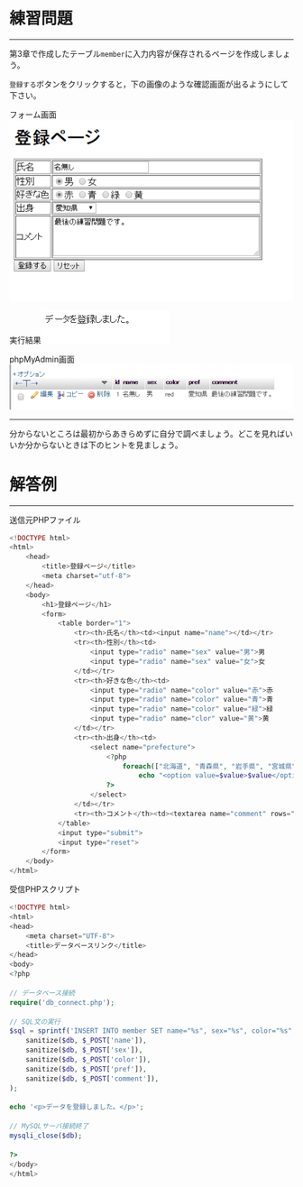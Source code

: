 # 練習問題

------

第3章で作成したテーブル`member`に入力内容が保存されるページを作成しましょう。

`登録する`ボタンをクリックすると，下の画像のような確認画面が出るようにして下さい。

フォーム画面[![img](4_test.assets/lesson4-1.PNG)](http://cs-tklab.na-inet.jp/phpdb/Chapter4/fig/lesson4-1.PNG)

実行結果[![img](4_test.assets/lesson4-2.PNG)](http://cs-tklab.na-inet.jp/phpdb/Chapter4/fig/lesson4-2.PNG)

phpMyAdmin画面[![img](4_test.assets/lesson4-3.PNG)](http://cs-tklab.na-inet.jp/phpdb/Chapter4/fig/lesson4-3.PNG)

------

分からないところは最初からあきらめずに自分で調べましょう。どこを見ればいいか分からないときは下のヒントを見ましょう。

# 解答例

------

送信元PHPファイル

```php
<!DOCTYPE html>
<html>
    <head>
        <title>登録ページ</title>
        <meta charset="utf-8">
    </head>
    <body>
        <h1>登録ページ</h1>
        <form>
            <table border="1">
                <tr><th>氏名</th><td><input name="name"></td></tr>
                <tr><th>性別</th><td>
                    <input type="radio" name="sex" value="男">男
                    <input type="radio" name="sex" value="女">女
                </td></tr>
                <tr><th>好きな色</th><td>
                    <input type="radio" name="color" value="赤">赤
                    <input type="radio" name="color" value="青">青
                    <input type="radio" name="color" value="緑">緑
                    <input type="radio" name="clor" value="黄">黄
                </td></tr>
                <tr><th>出身</th><td>
                    <select name="prefecture">
                        <?php
                            foreach(["北海道", "青森県", "岩手県", "宮城県", "秋田県", "山形県", "福島県", "茨城県", "栃木県", "群馬県", "埼玉県", "千葉県", "東京都", "神奈川県", "新潟県", "富山県", "石川県", "福井県", "山梨県", "長野県", "岐阜県", "静岡県", "愛知県", "三重県", "滋賀県", "京都府", "大阪府", "兵庫県", "奈良県", "和歌山県", "鳥取県", "島根県", "岡山県", "広島県", "山口県", "徳島県", "香川県", "愛媛県", "高知県", "福岡県", "佐賀県", "長崎県", "熊本県", "大分県", "宮崎県", "鹿児島県", "沖縄県"] as $value)
                                echo "<option value=$value>$value</option>"
                        ?>
                    </select>
                </td></tr>
                <tr><th>コメント</th><td><textarea name="comment" rows="5" cols="50"></textarea></td></tr>
            </table>
            <input type="submit">
            <input type="reset">
        </form>
    </body>
</html>
```



受信PHPスクリプト

```php
<!DOCTYPE html>
<html>
<head>
    <meta charset="UTF-8">
    <title>データベースリンク</title>
</head>
<body>
<?php

// データベース接続
require('db_connect.php');

// SQL文の実行
$sql = sprintf('INSERT INTO member SET name="%s", sex="%s", color="%s", pref="%s", comment="%s"',
    sanitize($db, $_POST['name']),
    sanitize($db, $_POST['sex']),
    sanitize($db, $_POST['color']),
    sanitize($db, $_POST['pref']),
    sanitize($db, $_POST['comment']),
);

echo '<p>データを登録しました。</p>';

// MySQLサーバ接続終了
mysqli_close($db);

?>
</body>
</html>
```

